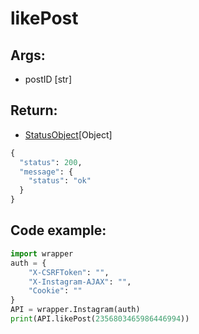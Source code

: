 # likePost

## Args:

-   postID [str]

## Return:

-   [StatusObject](https://github.com/xNaCly/InstagramAPIwrapper/tree/master/docs#statusobject)[Object]

```python
{
  "status": 200,
  "message": {
    "status": "ok"
  }
}
```

## Code example:

```python
import wrapper
auth = {
	"X-CSRFToken": "",
	"X-Instagram-AJAX": "",
	"Cookie": ""
}
API = wrapper.Instagram(auth)
print(API.likePost(2356803465986446994))
```
